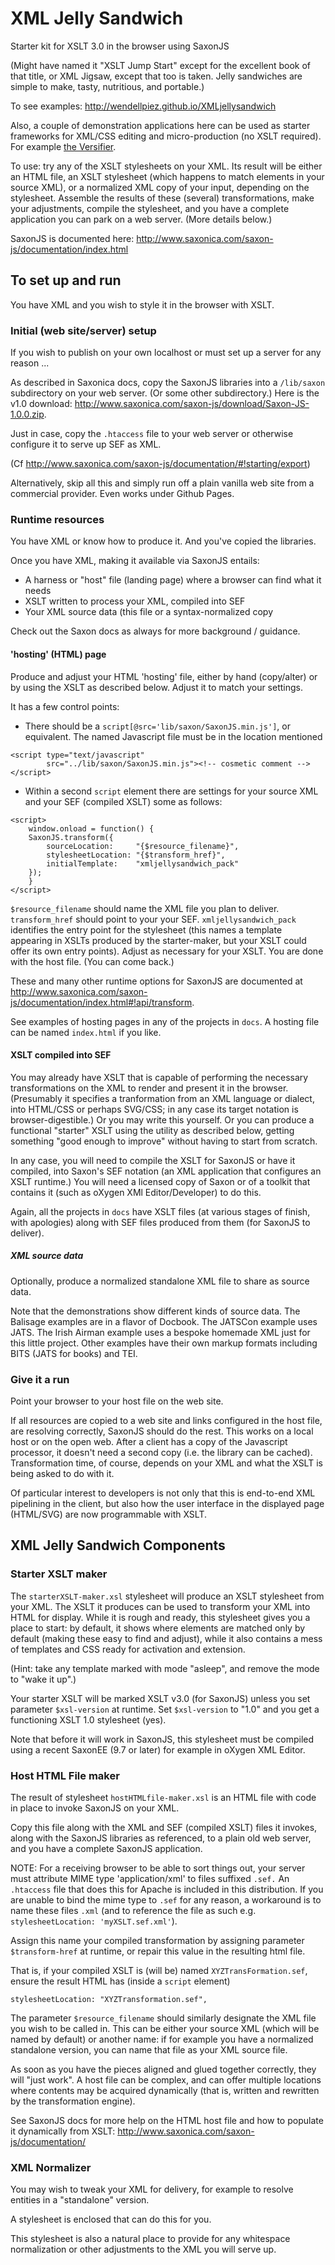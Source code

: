 # XML Jelly Sandwich

Starter kit for XSLT 3.0 in the browser using SaxonJS

(Might have named it "XSLT Jump Start" except for the excellent book of that title, or XML Jigsaw, except that too is taken. Jelly sandwiches are simple to make, tasty, nutritious, and portable.)

To see examples: http://wendellpiez.github.io/XMLjellysandwich

Also, a couple of demonstration applications here can be used as starter frameworks for XML/CSS editing and micro-production (no XSLT required). For example 
[the Versifier](https://github.com/wendellpiez/XMLjellysandwich/tree/master/docs/Versifier).

To use: try any of the XSLT stylesheets on your XML. Its result will be either an HTML file, an XSLT stylesheet (which happens to match elements in your source XML), or a normalized XML copy of your input, depending on the stylesheet. Assemble the results of these (several) transformations, make your adjustments, compile the stylesheet, and you have a complete application you can park on a web server. (More details below.)

SaxonJS is documented here: http://www.saxonica.com/saxon-js/documentation/index.html

## To set up and run

You have XML and you wish to style it in the browser with XSLT.

### Initial (web site/server) setup

If you wish to publish on your own localhost or must set up a server for any reason ...

As described in Saxonica docs, copy the SaxonJS libraries into a `/lib/saxon` subdirectory on your web server. (Or some other subdirectory.) Here is the v1.0 download: http://www.saxonica.com/saxon-js/download/Saxon-JS-1.0.0.zip.

Just in case, copy the `.htaccess` file to your web server or otherwise configure it to serve up SEF as XML.

(Cf http://www.saxonica.com/saxon-js/documentation/#!starting/export)

Alternatively, skip all this and simply run off a plain vanilla web site from a commercial provider. Even works under Github Pages.

### Runtime resources

You have XML or know how to produce it. And you've copied the libraries.

Once you have XML, making it available via SaxonJS entails:

* A harness or "host" file (landing page) where a browser can find what it needs
* XSLT written to process your XML, compiled into SEF
* Your XML source data (this file or a syntax-normalized copy

Check out the Saxon docs as always for more background / guidance.

#### 'hosting' (HTML) page

Produce and adjust your HTML 'hosting' file, either by hand (copy/alter) or by using the XSLT as described below. Adjust it to match your settings.

It has a few control points:

- There should be a `script[@src='lib/saxon/SaxonJS.min.js']`, or equivalent. The named Javascript file must be in the location mentioned

```
<script type="text/javascript"
        src="../lib/saxon/SaxonJS.min.js"><!-- cosmetic comment --></script>
```

- Within a second `script` element there are settings for your source XML and your SEF (compiled XSLT) some as follows:


```
<script>
    window.onload = function() {
    SaxonJS.transform({
        sourceLocation:     "{$resource_filename}",
        stylesheetLocation: "{$transform_href}",
        initialTemplate:    "xmljellysandwich_pack"
    });
    }     
</script>
```


`$resource_filename` should name the XML file you plan to deliver. `transform_href` should point to your your SEF. `xmljellysandwich_pack` identifies the entry point for the stylesheet (this names a template appearing in XSLTs produced by the starter-maker, but your XSLT could offer its own entry points). Adjust as necessary for your XSLT. You are done with the host file. (You can come back.)

These and many other runtime options for SaxonJS are documented at http://www.saxonica.com/saxon-js/documentation/index.html#!api/transform.

See examples of hosting pages in any of the projects in `docs`. A hosting file can be named `index.html` if you like.

#### XSLT compiled into SEF

You may already have XSLT that is capable of performing the necessary transformations on the XML to render and present it in the browser. (Presumably it specifies a tranformation from an XML language or dialect, into HTML/CSS or perhaps SVG/CSS; in any case its target notation is browser-digestible.) Or you may write this yourself. Or you can produce a functional "starter" XSLT using the utility as described below, getting something "good enough to improve" without having to start from scratch.

In any case, you will need to compile the XSLT for SaxonJS or have it compiled, into Saxon's SEF notation (an XML application that configures an XSLT runtime.) You will need a licensed copy of Saxon or of a toolkit that contains it (such as oXygen XMl Editor/Developer) to do this.

Again, all the projects in `docs` have XSLT files (at various stages of finish, with apologies) along with SEF files produced from them (for SaxonJS to deliver).

##### XML source data

Optionally, produce a normalized standalone XML file to share as source data.

Note that the demonstrations show different kinds of source data. The Balisage examples are in a flavor of Docbook. The JATSCon example uses JATS. The Irish Airman example uses a bespoke homemade XML just for this little project. Other examples have their own markup formats including BITS (JATS for books) and TEI.

### Give it a run

Point your browser to your host file on the web site.
 
If all resources are copied to a web site and links configured in the host file, are resolving correctly, SaxonJS should do the rest. This works on a local host or on the open web. After a client has a copy of the Javascript processor, it doesn't need a second copy (i.e. the library can be cached). Transformation time, of course, depends on your XML and what the XSLT is being asked to do with it.

Of particular interest to developers is not only that this is end-to-end XML pipelining in the client, but also how the user interface in the displayed page (HTML/SVG) are now programmable with XSLT.

## XML Jelly Sandwich Components

### Starter XSLT maker

The `starterXSLT-maker.xsl` stylesheet will produce an XSLT stylesheet from your XML. The XSLT it produces can be used to transform your XML into HTML for display. While it is rough and ready, this stylesheet gives you a place to start: by default, it shows where elements are matched only by default (making these easy to find and adjust), while it also contains a mess of templates and CSS ready for activation and extension.

(Hint: take any template marked with mode "asleep", and remove the mode to "wake it up".)

Your starter XSLT will be marked XSLT v3.0 (for SaxonJS) unless you set parameter `$xsl-version` at runtime. Set `$xsl-version` to "1.0" and you get a functioning XSLT 1.0 stylesheet (yes).

Note that before it will work in SaxonJS, this stylesheet must be compiled using a recent SaxonEE (9.7 or later) for example in oXygen XML Editor.

### Host HTML File maker

The result of stylesheet `hostHTMLfile-maker.xsl` is an HTML file with code in place to invoke SaxonJS on your XML.

Copy this file along with the XML and SEF (compiled XSLT) files it invokes, along with the SaxonJS libraries as referenced, to a plain old web server, and you have a complete SaxonJS application.

NOTE: For a receiving browser to be able to sort things out, your server must attribute MIME type 'application/xml' to files suffixed `.sef.` An `.htaccess` file that does this for Apache is included in this distribution. If you are unable to bind the mime type to `.sef` for any reason, a workaround is to name these files `.xml` (and to reference the file as such e.g. `stylesheetLocation: 'myXSLT.sef.xml'`).

Assign this name your compiled transformation by assigning parameter `$transform-href` at runtime, or repair this value in the resulting html file.

That is, if your compiled XSLT is (will be) named `XYZTransFormation.sef`, ensure the result HTML has (inside a `script` element)

```
stylesheetLocation: "XYZTransformation.sef",
```

The parameter `$resource_filename` should similarly designate the XML file you wish to be called in. This can be either your source XML (which will be named by default) or another name: if for example you have a normalized standalone version, you can name that file as your XML source file.

As soon as you have the pieces aligned and glued together correctly, they will "just work". A host file can be complex, and can offer multiple locations where contents may be acquired dynamically (that is, written and rewritten by the transformation engine).

See SaxonJS docs for more help on the HTML host file and how to populate it dynamically from XSLT: http://www.saxonica.com/saxon-js/documentation/

### XML Normalizer

You may wish to tweak your XML for delivery, for example to resolve entities in a "standalone" version.

A stylesheet is enclosed that can do this for you.

This stylesheet is also a natural place to provide for any whitespace normalization or other adjustments to the XML you will serve up.

